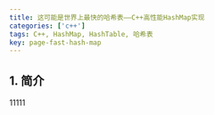 ```yaml
---
title: 这可能是世界上最快的哈希表——C++高性能HashMap实现
categories: ['c++']
tags: C++, HashMap, HashTable, 哈希表
key: page-fast-hash-map
---
```


## 1. 简介

  11111
